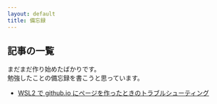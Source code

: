 ```yaml
---
layout: default
title: 備忘録
---
```

## 記事の一覧
まだまだ作り始めたばかりです。  
勉強したことの備忘録を書こうと思っています。
* [WSL2 で github.io にページを作ったときのトラブルシューティング](/github-io-wsl2-troubleshoot/)
